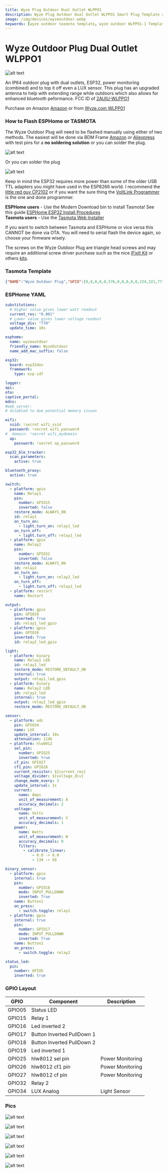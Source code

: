 ```yaml
---
title: Wyze Plug Outdoor Dual Outlet WLPPO1
description: Wyze Plug Outdoor Dual Outlet WLPPO1 Smart Plug Template and Setup for TASMOTA and ESPHome with Bluetooth Proxy Support
image: /img/devices/wyzeoutdoor.webp
keywords: [wyze outdoor tasmota template, wyze outdoor WLPPO1-1 Template, Wyze Plug Outdoor ESPHome, 2AUIU-WLPPO1, wyze tasmota, wyze bluetooth proxy, WLPP01]
---
```


# Wyze Outdoor Plug Dual Outlet WLPPO1

![alt text](/img/devices/wyzeoutdoor.webp "Wyze Outdoor Plug Dual Outlet WLPPO1")

An IP64 outdoor plug with dual outlets, ESP32, power monitoring (combined) and to top it off even a LUX sensor.  This plug has an upgraded antenna to help with extending range while outdoors which also allows for enhanced bluetooth peformance. FCC ID of [2AUIU-WLPPO1](https://fccid.io/2AUIUWLPPO1)

Purchase on Amazon [Amazon](https://amzn.to/3r1l5k4) or from [Wyze.com WLPP01](https://www.wyze.com/products/wyze-plug-outdoor)

### How to Flash ESPHome or TASMOTA

The Wyze Outdoor Plug will need to be flashed manually using either of two methods.  The easiest will be done via BDM Frame [Amazon](https://amzn.to/3R2EkV6) or [Aliexpress](https://s.click.aliexpress.com/e/_DdAVZt1) with test pins for a **no soldering solution** or you can solder the plug.

![alt text](/img/devices/wyzeout_bdm.webp "Wyze Outdoor Plug Dual Outlet WLPPO1")

Or you can solder the plug

![alt text](/img/devices/wyzeout5.webp "Wyze Outdoor Plug Dual Outlet WLPPO1")

Keep in mind the ESP32 requires more power than some of the older USB TTL adapters you might have used in the ESP8266 world.  I recommend the [little red guy CP2102](https://amzn.to/3R5obhx) or if you want the sure thing the [VoltLink Programmer](https://www.tindie.com/products/voltlog/voltlink-cp2102n-usb-serial-adapter-programmer/) is the one and done programmer.  

**ESPHome users** - Use the Modern Download bin to install Tasmota!  See this guide [ESPHome ESP32 Install Procedures](https://digiblur.com/wiki/ha/esphome-esp32-how-to-flash)  
**Tasmota users** - Use the [Tasmota Web Installer](https://tasmota.github.io/install/)

If you want to switch between Tasmota and ESPHome or vice versa this CANNOT be done via OTA.  You will need to serial flash the device again, so choose your firmware wisely.  

The screws on the Wyze Outdoor Plug are triangle head screws and may require an additional screw driver purchase such as the nice [iFixIt Kit](https://amzn.to/3fhaQQz) or others [kits](https://amzn.to/3suihr8).  

### Tasmota Template
```json
{"NAME":"Wyze Outdoor Plug","GPIO":[0,0,0,0,0,576,0,0,0,0,0,224,321,7713,7712,320,0,0,0,0,0,2624,2656,2720,0,0,0,0,225,0,4704,0,0,0,0,0],"FLAG":0,"BASE":1}
```

### ESPHome YAML
```yaml
substitutions:
  # Higher value gives lower watt readout
  current_res: "0.001"
  # Lower value gives lower voltage readout
  voltage_div: "770"  
  update_time: 10s  

esphome:
  name: wyzeoutdoor
  friendly_name: WyzeOutdoor
  name_add_mac_suffix: false

esp32:
  board: esp32dev
  framework:
    type: esp-idf

logger:
api:
ota:
captive_portal:
mdns:
#web_server:
# disabled to due potential memory issues

wifi:
  ssid: !secret wifi_ssid
  password: !secret wifi_password
#  domain: !secret wifi_mydomain   
  ap:
    password: !secret ap_password

esp32_ble_tracker:
  scan_parameters:
    active: true

bluetooth_proxy:
  active: true    

switch:
  - platform: gpio
    name: Relay1
    pin:
      number: GPIO15
      inverted: false
    restore_mode: ALWAYS_ON
    id: relay1
    on_turn_on:
      - light.turn_on: relay1_led
    on_turn_off:
      - light.turn_off: relay1_led
  - platform: gpio
    name: Relay2
    pin:
      number: GPIO32
      inverted: false
    restore_mode: ALWAYS_ON       
    id: relay2
    on_turn_on:
      - light.turn_on: relay2_led
    on_turn_off:
      - light.turn_off: relay2_led
  - platform: restart
    name: Restart

output:
  - platform: gpio
    pin: GPIO19
    inverted: True
    id: relay1_led_gpio
  - platform: gpio
    pin: GPIO16
    inverted: True
    id: relay2_led_gpio

light:
  - platform: binary
    name: Relay1 LED
    id: relay1_led
    restore_mode: RESTORE_DEFAULT_ON     
    internal: true    
    output: relay1_led_gpio
  - platform: binary
    name: Relay2 LED
    id: relay2_led
    internal: true
    output: relay2_led_gpio
    restore_mode: RESTORE_DEFAULT_ON         

sensor:
  - platform: adc
    pin: GPIO34
    name: LUX
    update_interval: 10s
    attenuation: 11db
  - platform: hlw8012
    sel_pin:
      number: GPIO25
      inverted: true
    cf_pin: GPIO27
    cf1_pin: GPIO26
    current_resistor: ${current_res}
    voltage_divider: ${voltage_div}
    change_mode_every: 3
    update_interval: 3s    
    current:
      name: Amps
      unit_of_measurement: A
      accuracy_decimals: 2
    voltage:
      name: Volts
      unit_of_measurement: V
      accuracy_decimals: 1
    power:
      name: Watts
      unit_of_measurement: W
      accuracy_decimals: 0    
      filters:
        - calibrate_linear:
            - 0.0 -> 0.0
            - 134 -> 58 

binary_sensor:
  - platform: gpio
    internal: true
    pin:
      number: GPIO18
      mode: INPUT_PULLDOWN
      inverted: True
    name: Button1
    on_press:
      - switch.toggle: relay1
  - platform: gpio
    internal: true
    pin:
      number: GPIO17
      mode: INPUT_PULLDOWN
      inverted: True
    name: Button2
    on_press:
      - switch.toggle: relay2

status_led:
  pin:
    number: GPIO5
    inverted: true  
```

### GPIO Layout

| GPIO |    Component | Description |
|------ |-------------|-------------|         
|GPIO05	| Status LED
|GPIO15	| Relay 1
|GPIO16	| Led inverted 2
|GPIO17	| Button Inverted PullDown 1
|GPIO18	| Button Inverted PullDown 2
|GPIO19	| Led inverted 1
|GPIO25	| hlw8012 sel pin | Power Monitoring
|GPIO26	| hlw8012 cf1 pin | Power Monitoring
|GPIO27	| hlw8012 cf pin | Power Monitoring
|GPIO32	| Relay 2
|GPIO34	| LUX Analog | Light Sensor

### Pics
![alt text](/img/devices/wyzeoutdoor.webp "Wyze Outdoor Plug Dual Outlet WLPPO1 #1")

![alt text](/img/devices/wyzeout1.webp "Wyze Outdoor Plug Dual Outlet WLPPO1 #2")

![alt text](/img/devices/wyzeout2.webp "Wyze Outdoor Plug Dual Outlet WLPPO1 #3")

![alt text](/img/devices/wyzeout5.webp "Wyze Outdoor Plug Dual Outlet WLPPO1 #4")

![alt text](/img/devices/wyzeout6.webp "Wyze Outdoor Plug Dual Outlet WLPPO1 #5")

![alt text](/img/devices/wyzeout_bdm.webp "Wyze Outdoor Plug Dual Outlet WLPPO1 #5")